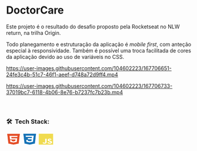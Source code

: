 <h1> DoctorCare </h1>

Este projeto é o resultado do desafio proposto pela Rocketseat no NLW return, na trilha Origin.


Todo planegamento e estruturação da aplicação é <em>mobile first</em>, com anteção especial à responsividade. 
Também é possível uma troca facilitada de cores da aplicação devido ao uso de variáveis no CSS. 



https://user-images.githubusercontent.com/104602223/167706651-24fe3c4b-51c7-46f1-aeef-d748a72d9ff4.mp4



https://user-images.githubusercontent.com/104602223/167706733-37019bc7-6118-4b06-8e76-b7237fc7b23b.mp4

<br>

## <h3>🛠&nbsp; Tech Stack:</h3>
<div style="display: inline_block">  
  <img src="https://raw.githubusercontent.com/devicons/devicon/master/icons/html5/html5-plain.svg" width="40" height="30" align="center">
  <img src="https://raw.githubusercontent.com/devicons/devicon/master/icons/css3/css3-plain.svg" width="40" height="30" align="center">
  <img src="https://raw.githubusercontent.com/devicons/devicon/master/icons/javascript/javascript-plain.svg" width="40" height="30" align="center">  
</div>
